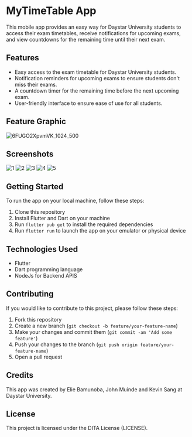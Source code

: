 # MyTimeTable App

This mobile app provides an easy way for Daystar University students to access their exam timetables, receive notifications for upcoming exams, and view countdowns for the remaining time until their next exam.

## Features

- Easy access to the exam timetable for Daystar University students.
- Notification reminders for upcoming exams to ensure students don't miss their exams.
- A countdown timer for the remaining time before the next upcoming exam.
- User-friendly interface to ensure ease of use for all students.

## Feature Graphic

![6FUGO2XpvmVK_1024_500](https://github.com/ElieBamunoba/MyTimeTable/assets/78250384/a82579de-cbfc-40d6-a3dd-160a069e2127)


## Screenshots

![1](https://user-images.githubusercontent.com/78250384/232242380-07aab840-09fe-4940-83d9-9dc178104481.png)
![2](https://user-images.githubusercontent.com/78250384/232242508-bd65c2aa-685d-4019-a6e9-b692fce82eb3.png)
![3](https://user-images.githubusercontent.com/78250384/232243262-0b36ded7-d744-455a-9b73-9cf64f28de11.png)
![4](https://user-images.githubusercontent.com/78250384/232242755-b2f88180-5a05-4007-b75c-4071744ad26e.png)
![5](https://user-images.githubusercontent.com/78250384/232242950-000987d0-91f9-44f6-96db-ab0db8d8af6c.png)

## Getting Started

To run the app on your local machine, follow these steps:

1. Clone this repository
2. Install Flutter and Dart on your machine
3. Run `flutter pub get` to install the required dependencies
4. Run `flutter run` to launch the app on your emulator or physical device

## Technologies Used
- Flutter
- Dart programming language
- NodeJs for Backend APIS

## Contributing

If you would like to contribute to this project, please follow these steps:

1. Fork this repository
2. Create a new branch (`git checkout -b feature/your-feature-name`)
3. Make your changes and commit them (`git commit -am 'Add some feature'`)
4. Push your changes to the branch (`git push origin feature/your-feature-name`)
5. Open a pull request

## Credits

This app was created by Elie Bamunoba, John Muinde and Kevin Sang at Daystar University.

## License

This project is licensed under the DITA License (LICENSE).



